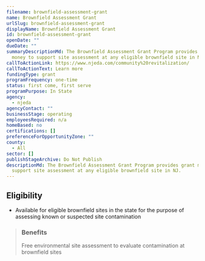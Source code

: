 ```yaml
---
filename: brownfield-assessment-grant
name: Brownfield Assessment Grant
urlSlug: brownfield-assessment-grant
displayName: Brownfield Assessment Grant
id: brownfield-assessment-grant
openDate: ""
dueDate: ""
summaryDescriptionMd: The Brownfield Assessment Grant Program provides grant
  money to support site assessment at any eligible brownfield site in NJ.
callToActionLink: https://www.njeda.com/community%20revitalization/
callToActionText: Learn more
fundingType: grant
programFrequency: one-time
status: first come, first serve
programPurpose: In State
agency:
  - njeda
agencyContact: ""
businessStage: operating
employeesRequired: n/a
homeBased: no
certifications: []
preferenceForOpportunityZone: ""
county:
  - All
sector: []
publishStageArchive: Do Not Publish
descriptionMd: The Brownfield Assessment Grant Program provides grant money to
  support site assessment at any eligible brownfield site in NJ.
---
```


## Eligibility

- Available for eligible brownfield sites in the state for the purpose of assessing known or suspected site contamination

> ### Benefits
>
> Free environmental site assessment to evaluate contamination at brownfield sites
